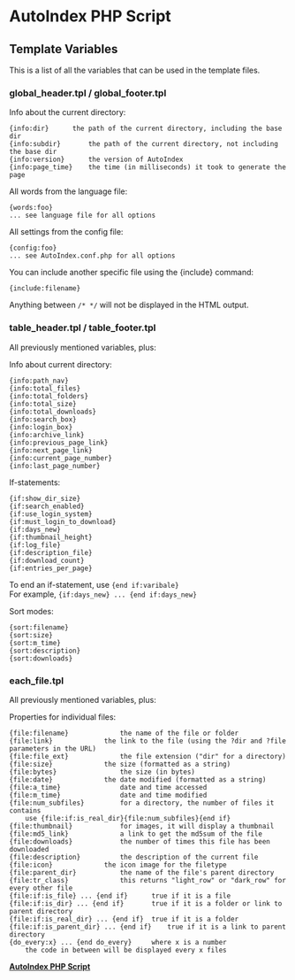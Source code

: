 # AutoIndex PHP Script

## Template Variables

This is a list of all the variables that can be used in the template files.

### global\_header.tpl / global\_footer.tpl

Info about the current directory:

	{info:dir}		the path of the current directory, including the base dir
	{info:subdir}		the path of the current directory, not including the base dir
	{info:version}		the version of AutoIndex
	{info:page_time}	the time (in milliseconds) it took to generate the page

All words from the language file:

	{words:foo}
	... see language file for all options

All settings from the config file:

	{config:foo}
	... see AutoIndex.conf.php for all options

You can include another specific file using the {include} command:

	{include:filename}

Anything between `/* */` will not be displayed in the HTML output.

### table\_header.tpl / table\_footer.tpl

All previously mentioned variables, plus:

Info about current directory:

	{info:path_nav}
	{info:total_files}
	{info:total_folders}
	{info:total_size}
	{info:total_downloads}
	{info:search_box}
	{info:login_box}
	{info:archive_link}
	{info:previous_page_link}
	{info:next_page_link}
	{info:current_page_number}
	{info:last_page_number}

If-statements:

	{if:show_dir_size}
	{if:search_enabled}
	{if:use_login_system}
	{if:must_login_to_download}
	{if:days_new}
	{if:thumbnail_height}
	{if:log_file}
	{if:description_file}
	{if:download_count}
	{if:entries_per_page}

To end an if-statement, use `{end if:varibale}`  
For example, `{if:days_new} ... {end if:days_new}`

Sort modes:

	{sort:filename}
	{sort:size}
	{sort:m_time}
	{sort:description}
	{sort:downloads}

### each\_file.tpl

All previously mentioned variables, plus:

Properties for individual files:

	{file:filename}				the name of the file or folder
	{file:link}				the link to the file (using the ?dir and ?file parameters in the URL)
	{file:file_ext}				the file extension ("dir" for a directory)
	{file:size}				the size (formatted as a string)
	{file:bytes}				the size (in bytes)
	{file:date}				the date modified (formatted as a string)
	{file:a_time}				date and time accessed
	{file:m_time}				date and time modified
	{file:num_subfiles}			for a directory, the number of files it contains
		use {file:if:is_real_dir}{file:num_subfiles}{end if}
	{file:thumbnail}			for images, it will display a thumbnail
	{file:md5_link}				a link to get the md5sum of the file
	{file:downloads}			the number of times this file has been downloaded
	{file:description}			the description of the current file
	{file:icon}				the icon image for the filetype
	{file:parent_dir}			the name of the file's parent directory
	{file:tr_class}				this returns "light_row" or "dark_row" for every other file
	{file:if:is_file} ... {end if}		true if it is a file
	{file:if:is_dir} ... {end if}		true if it is a folder or link to parent directory
	{file:if:is_real_dir} ... {end if}	true if it is a folder
	{file:if:is_parent_dir} ... {end if}	true if it is a link to parent directory
	{do_every:x} ... {end do_every}		where x is a number
		the code in between will be displayed every x files

**[AutoIndex PHP Script](https://github.com/hostflux/AutoIndex)**
